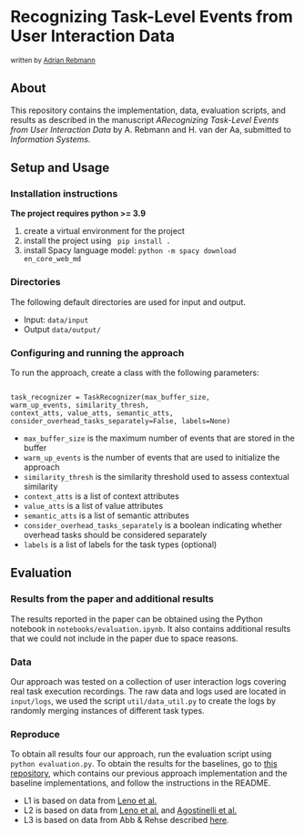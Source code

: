 # Recognizing Task-Level Events from User Interaction Data

<sub>
written by <a href="mailto:rebmann@uni-mannheim.de">Adrian Rebmann</a><br />
</sub>

## About
This repository contains the implementation, data, evaluation scripts, and results as described in the manuscript <i>ARecognizing Task-Level Events from User Interaction Data</i> by A. Rebmann and H. van der Aa, submitted to <i>Information Systems</i>.

## Setup and Usage

### Installation instructions
**The project requires python >= 3.9**

1. create a virtual environment for the project 
2. install the project using <code> pip install .</code>
3. install Spacy language model: <code>python -m spacy download en_core_web_md</code>

### Directories
The following default directories are used for input and output.

* Input: <code>data/input</code>
* Output <code>data/output/</code>

### Configuring and running the approach
To run the approach, create a class with the following parameters:

<code>
task_recognizer = TaskRecognizer(max_buffer_size, 
warm_up_events, similarity_thresh,
context_atts, value_atts, semantic_atts, 
consider_overhead_tasks_separately=False, labels=None)
</code>

* <code>max_buffer_size</code> is the maximum number of events that are stored in the buffer
* <code>warm_up_events</code> is the number of events that are used to initialize the approach
* <code>similarity_thresh</code> is the similarity threshold used to assess contextual similarity
* <code>context_atts</code> is a list of context attributes
* <code>value_atts</code> is a list of value attributes
* <code>semantic_atts</code> is a list of semantic attributes
* <code>consider_overhead_tasks_separately</code> is a boolean indicating whether overhead tasks should be considered separately
* <code>labels</code> is a list of labels for the task types (optional)

## Evaluation
### Results from the paper and additional results
The results reported in the paper can be obtained using the Python notebook in <code>notebooks/evaluation.ipynb</code>. It also contains additional results that we could not include in the paper due to space reasons.
### Data
Our approach was tested on a collection of user interaction logs covering real task execution recordings.
The raw data and logs used are located in <code>input/logs</code>, we used the script <code>util/data_util.py</code> to create the logs by randomly merging instances of different task types.
### Reproduce
To obtain all results four our approach, run the evaluation script using <code>python evaluation.py</code>.
To obtain the results for the baselines, go to [this repository](https://gitlab.uni-mannheim.de/processanalytics/task-recognition-from-event-stream), which contains our previous approach implementation and the baseline implementations, and follow the instructions in the README.

* L1 is based on data from  [Leno et al.](https://doi.org/10.6084/m9.figshare.12543587)
* L2 is based on data from [Leno et al.](https://doi.org/10.6084/m9.figshare.12543587) and [Agostinelli et al.](https://gitlab.uni-mannheim.de/processanalytics/task-recognition-from-event-stream/-/blob/main/logs/raw/agostinelli.xes) 
* L3 is based on data from Abb & Rehse described [here](https://link.springer.com/chapter/10.1007/978-3-031-16103-2_7).

